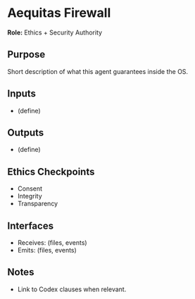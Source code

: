 # Aequitas Firewall

**Role:** Ethics + Security Authority

## Purpose
Short description of what this agent guarantees inside the OS.

## Inputs
- (define)

## Outputs
- (define)

## Ethics Checkpoints
- Consent
- Integrity
- Transparency

## Interfaces
- Receives: (files, events)
- Emits: (files, events)

## Notes
- Link to Codex clauses when relevant.
